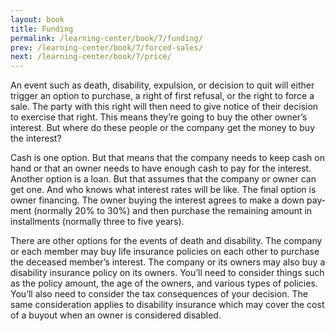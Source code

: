 ```yaml
---
layout: book
title: Funding
permalink: /learning-center/book/7/funding/
prev: /learning-center/book/7/forced-sales/
next: /learning-center/book/7/price/
---
```


An event such as death, dis­abil­ity, expul­sion, or deci­sion to quit will either trig­ger an option to pur­chase, a right of first refusal, or the right to force a sale. The party with this right will then need to give notice of their deci­sion to exer­cise that right. This means they’re going to buy the other owner’s inter­est. But where do these peo­ple or the com­pany get the money to buy the interest?

Cash is one option. But that means that the com­pany needs to keep cash on hand or that an owner needs to have enough cash to pay for the inter­est. Another option is a loan. But that assumes that the com­pany or owner can get one. And who knows what inter­est rates will be like. The final option is owner financ­ing. The owner buy­ing the inter­est agrees to make a down pay­ment (nor­mally 20% to 30%) and then pur­chase the remain­ing amount in install­ments (nor­mally three to five years).

There are other options for the events of death and dis­abil­ity. The com­pany or each mem­ber may buy life insur­ance poli­cies on each other to pur­chase the deceased member’s inter­est. The com­pany or its own­ers may also buy a dis­abil­ity insur­ance pol­icy on its own­ers. You’ll need to con­sider things such as the pol­icy amount, the age of the own­ers, and var­i­ous types of poli­cies. You’ll also need to con­sider the tax con­se­quences of your deci­sion. The same con­sid­er­a­tion applies to dis­abil­ity insur­ance which may cover the cost of a buy­out when an owner is con­sid­ered disabled.